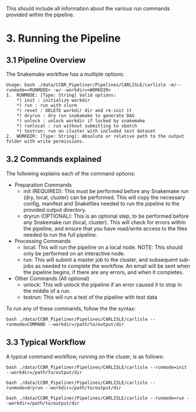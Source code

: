 This should include all information about the various run commands provided within the pipeline.

# 3. Running the Pipeline

## 3.1 Pipeline Overview
The Snakemake workflow has a multiple options:
```
Usage: bash ./data/CCBR_Pipeliner/Pipelines/CARLISLE/carlisle -m/--runmode=<RUNMODE> -w/--workdir=<WORKDIR>
1.  RUNMODE: [Type: String] Valid options:
    *) init : initialize workdir
    *) run : run with slurm
    *) reset : DELETE workdir dir and re-init it
    *) dryrun : dry run snakemake to generate DAG
    *) unlock : unlock workdir if locked by snakemake
    *) runlocal : run without submitting to sbatch
    *) testrun: run on cluster with included test dataset
2.  WORKDIR: [Type: String]: Absolute or relative path to the output folder with write permissions.
```

## 3.2 Commands explained
The following explains each of the command options:

- Preparation Commands
    - init (REQUIRED): This must be performed before any Snakemake run (dry, local, cluster) can be performed. This will copy the necessary config, manifest and Snakefiles needed to run the pipeline to the provided output directory.
    - dryrun (OPTIONAL): This is an optional step, to be performed before any Snakemake run (local, cluster). This will check for errors within the pipeline, and ensure that you have read/write access to the files needed to run the full pipeline.
- Processing Commands
    - local: This will run the pipeline on a local node. NOTE: This should only be performed on an interactive node.
    - run: This will submit a master job to the cluster, and subsequent sub-jobs as needed to complete the workflow. An email will be sent when the pipeline begins, if there are any errors, and when it completes.
- Other Commands (All optional)
    - unlock: This will unlock the pipeline if an error caused it to stop in the middle of a run.
    - testrun: This will run a test of the pipeline with test data

To run any of these commands, follow the the syntax:
```
bash ./data/CCBR_Pipeliner/Pipelines/CARLISLE/carlisle --runmode=COMMAND --workdir=/path/to/output/dir
```

## 3.3 Typical Workflow
A typical command workflow, running on the cluser, is as follows:
```
bash ./data/CCBR_Pipeliner/Pipelines/CARLISLE/carlisle --runmode=init --workdir=/path/to/output/dir

bash ./data/CCBR_Pipeliner/Pipelines/CARLISLE/carlisle --runmode=dryrun --workdir=/path/to/output/dir

bash ./data/CCBR_Pipeliner/Pipelines/CARLISLE/carlisle --runmode=run --workdir=/path/to/output/dir
```